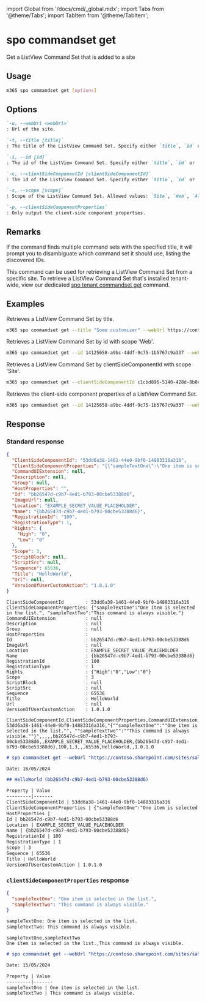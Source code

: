 <!-- DISCLAIMER: All secrets, passwords, and sensitive values in this document are examples only and not real credentials. -->
import Global from '/docs/cmd/_global.mdx';
import Tabs from '@theme/Tabs';
import TabItem from '@theme/TabItem';

# spo commandset get

Get a ListView Command Set that is added to a site

## Usage

```sh
m365 spo commandset get [options]
```

## Options

```md definition-list
`-u, --webUrl <webUrl>`
: Url of the site.

`-t, --title [title]`
: The title of the ListView Command Set. Specify either `title`, `id` or `clientSideComponentId`.

`-i, --id [id]`
: The id of the ListView Command Set. Specify either `title`, `id` or `clientSideComponentId`.

`-c, --clientSideComponentId [clientSideComponentId]`
: The id of the ListView Command Set. Specify either `title`, `id` or `clientSideComponentId`.

`-s, --scope [scope]`
: Scope of the ListView Command Set. Allowed values: `Site`, `Web`, `All`. Defaults to `All`.

`-p, --clientSideComponentProperties`
: Only output the client-side component properties.
```

<Global />

## Remarks

If the command finds multiple command sets with the specified title, it will prompt you to disambiguate which command set it should use, listing the discovered IDs.

This command can be used for retrieving a ListView Command Set from a specific site. To retrieve a ListView Command Set that's installed tenant-wide, view our dedicated [spo tenant commandset get](../tenant/tenant-commandset-get.mdx) command.

## Examples

Retrieves a ListView Command Set by title.

```sh
m365 spo commandset get --title "Some customizer" --webUrl https://contoso.sharepoint.com/sites/sales
```

Retrieves a ListView Command Set by id with scope 'Web'.

```sh
m365 spo commandset get --id 14125658-a9bc-4ddf-9c75-1b5767c9a337 --webUrl https://contoso.sharepoint.com/sites/sales --scope Web
```

Retrieves a ListView Command Set by clientSideComponentId with scope 'Site'.

```sh
m365 spo commandset get --clientSideComponentId c1cbd896-5140-428d-8b0c-4873be19f5ac --webUrl https://contoso.sharepoint.com/sites/sales --scope Site
```

Retrieves the client-side component properties of a ListView Command Set.

```sh
m365 spo commandset get --id 14125658-a9bc-4ddf-9c75-1b5767c9a337 --webUrl https://contoso.sharepoint.com/sites/sales --clientSideComponentProperties
```

## Response

### Standard response

<Tabs>
  <TabItem value="JSON">

  ```json
  {
    "ClientSideComponentId": "53dd6a38-1461-44e0-9bf0-14883316a316",
    "ClientSideComponentProperties": "{\"sampleTextOne\":\"One item is selected in the list.\", \"sampleTextTwo\":\"This command is always visible.\"}",
    "CommandUIExtension": null,
    "Description": null,
    "Group": null,
    "HostProperties": "",
    "Id": "bb26547d-c9b7-4ed1-b793-00cbe53388d6",
    "ImageUrl": null,
    "Location": "EXAMPLE_SECRET_VALUE_PLACEHOLDER",
    "Name": "{bb26547d-c9b7-4ed1-b793-00cbe53388d6}",
    "RegistrationId": "100",
    "RegistrationType": 1,
    "Rights": {
      "High": "0",
      "Low": "0"
    },
    "Scope": 3,
    "ScriptBlock": null,
    "ScriptSrc": null,
    "Sequence": 65536,
    "Title": "HelloWorld",
    "Url": null,
    "VersionOfUserCustomAction": "1.0.1.0"
  }
  ```

  </TabItem>
  <TabItem value="Text">

  ```text
  ClientSideComponentId        : 53dd6a38-1461-44e0-9bf0-14883316a316
  ClientSideComponentProperties: {"sampleTextOne":"One item is selected in the list.", "sampleTextTwo":"This command is always visible."}
  CommandUIExtension           : null
  Description                  : null
  Group                        : null
  HostProperties               :
  Id                           : bb26547d-c9b7-4ed1-b793-00cbe53388d6
  ImageUrl                     : null
  Location                     : EXAMPLE_SECRET_VALUE_PLACEHOLDER
  Name                         : {bb26547d-c9b7-4ed1-b793-00cbe53388d6}
  RegistrationId               : 100
  RegistrationType             : 1
  Rights                       : {"High":"0","Low":"0"}
  Scope                        : 3
  ScriptBlock                  : null
  ScriptSrc                    : null
  Sequence                     : 65536
  Title                        : HelloWorld
  Url                          : null
  VersionOfUserCustomAction    : 1.0.1.0
  ```

  </TabItem>
  <TabItem value="CSV">

  ```csv
  ClientSideComponentId,ClientSideComponentProperties,CommandUIExtension,Description,Group,HostProperties,Id,ImageUrl,Location,Name,RegistrationId,RegistrationType,Scope,ScriptBlock,ScriptSrc,Sequence,Title,Url,VersionOfUserCustomAction
  53dd6a38-1461-44e0-9bf0-14883316a316,"{""sampleTextOne"":""One item is selected in the list."", ""sampleTextTwo"":""This command is always visible.""}",,,,,bb26547d-c9b7-4ed1-b793-00cbe53388d6,,EXAMPLE_SECRET_VALUE_PLACEHOLDER,{bb26547d-c9b7-4ed1-b793-00cbe53388d6},100,1,3,,,65536,HelloWorld,,1.0.1.0
  ```

  </TabItem>
  <TabItem value="Markdown">

  ```md
  # spo commandset get --webUrl "https://contoso.sharepoint.com/sites/sales" --id "bb26547d-c9b7-4ed1-b793-00cbe53388d6"

  Date: 16/05/2024

  ## HelloWorld (bb26547d-c9b7-4ed1-b793-00cbe53388d6)

  Property | Value
  ---------|-------
  ClientSideComponentId | 53dd6a38-1461-44e0-9bf0-14883316a316
  ClientSideComponentProperties | {"sampleTextOne":"One item is selected in the list.", "sampleTextTwo":"This command is always visible."}
  HostProperties |
  Id | bb26547d-c9b7-4ed1-b793-00cbe53388d6
  Location | EXAMPLE_SECRET_VALUE_PLACEHOLDER
  Name | {bb26547d-c9b7-4ed1-b793-00cbe53388d6}
  RegistrationId | 100
  RegistrationType | 1
  Scope | 3
  Sequence | 65536
  Title | HelloWorld
  VersionOfUserCustomAction | 1.0.1.0
  ```

  </TabItem>
</Tabs>

### `clientSideComponentProperties` response

<Tabs>
  <TabItem value="JSON">

  ```json
  {
    "sampleTextOne": "One item is selected in the list.",
    "sampleTextTwo": "This command is always visible."
  }
  ```

  </TabItem>
  <TabItem value="Text">

  ```txt
  sampleTextOne: One item is selected in the list.
  sampleTextTwo: This command is always visible.
  ```

  </TabItem>
  <TabItem value="CSV">

  ```csv
  sampleTextOne,sampleTextTwo
  One item is selected in the list.,This command is always visible.
  ```

  </TabItem>
  <TabItem value="Markdown">

  ```md
  # spo commandset get --webUrl "https://contoso.sharepoint.com/sites/sales" --id "9a0674de-2f3d-4a26-ba79-62b460ddd327" --clientSideComponentProperties "true"

  Date: 15/05/2024

  Property | Value
  ---------|-------
  sampleTextOne | One item is selected in the list.
  sampleTextTwo | This command is always visible.
  ```

  </TabItem>
</Tabs>
